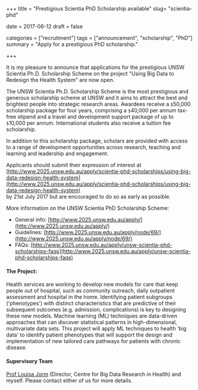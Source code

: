 +++
title = "Prestigious Scientia PhD Scholarship available"
slug= "scientia-phd"

date = 2017-06-12
draft = false

categories = ["recruitment"]
tags = ["announcement", "scholarship", "PhD"]
summary = "Apply for a prestigious PhD scholarship."

+++


It is my pleasure to announce that applications for the prestigious UNSW Scientia Ph.D. Scholarship Scheme on the project "Using Big Data to Redesign the Health System" are now open.

The UNSW Scientia Ph.D. Scholarship Scheme is the most prestigious and generous scholarship scheme at UNSW and it aims to attract the best and brightest people into strategic research areas. Awardees receive a `$`50,000 scholarship package for four years, comprising a `$`40,000 per
annum tax-free stipend and a travel and development support package of up to `$`10,000 per annum. International students also receive a tuition fee scholarship.

In addition to this scholarship package, scholars are provided with access to a range of development opportunities across research, teaching and learning and leadership and engagement.

Applicants should submit their expression of interest at  
[http://www.2025.unsw.edu.au/apply/scientia-phd-scholarships/using-big-data-redesign-health-system](http://www.2025.unsw.edu.au/apply/scientia-phd-scholarships/using-big-data-redesign-health-system)  
by 21st July 2017 but are encouraged to do so as early as possible.

More information on the UNSW Scientia PhD Scholarship Scheme:

* General info: [http://www.2025.unsw.edu.au/apply/](http://www.2025.unsw.edu.au/apply/)
* Guidelines: [http://www.2025.unsw.edu.au/apply/node/69/](http://www.2025.unsw.edu.au/apply/node/69/)
* FAQs: [http://www.2025.unsw.edu.au/apply/unsw-scientia-phd-scholarships-faqs](http://www.2025.unsw.edu.au/apply/unsw-scientia-phd-scholarships-faqs)

#### The Project:

Health services are working to develop new models for care that keep people out of hospital, such as community outreach, daily outpatient assessment and hospital in the home. Identifying patient subgroups ('phenotypes') with distinct characteristics that are predictive of their subsequent outcomes (e.g. admission, complications) is key to designing these new models. Machine learning (ML) techniques are data-driven approaches that can discover statistical patterns in
high-dimensional, multivariate data sets. This project will apply ML techniques to health 'big data' to identify patient phenotypes that will support the design and implementation of new tailored care
pathways for patients with chronic disease.

#### Supervisory Team

[Prof Louisa Jorm](https://cbdrh.med.unsw.edu.au/people/professor-louisa-jorm) (Director, Centre for Big Data Research in Health)
and myself.
Please contact either of us for more details.
